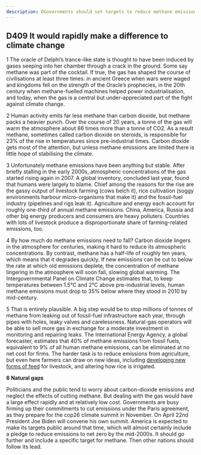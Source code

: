 ```yaml
---
description: DGovernments should set targets to reduce methane emissions
---
```


## D409 It would rapidly make a difference to climate change



1 The oracle of Delphi’s trance-like state is thought to have been induced by gases seeping into her chamber through a crack in the ground. Some say methane was part of the cocktail. If true, the gas has shaped the course of civilisations at least three times: in ancient Greece when wars were waged and kingdoms fell on the strength of the Oracle’s prophecies, in the 20th century when methane-fuelled machines helped power industrialisation, and today, when the gas is a central but under-appreciated part of the fight against climate change.

2 Human activity emits far less methane than carbon dioxide, but methane packs a heavier punch. Over the course of 20 years, a tonne of the gas will warm the atmosphere about 86 times more than a tonne of CO2. As a result methane, sometimes called carbon dioxide on steroids, is responsible for 23% of the rise in temperatures since pre-industrial times. Carbon dioxide gets most of the attention, but unless methane emissions are limited there is little hope of stabilising the climate. 



3 Unfortunately methane emissions have been anything but stable. After briefly stalling in the early 2000s, atmospheric concentrations of the gas started rising again in 2007. A global inventory, concluded last year, found that humans were largely to blame. Chief among the reasons for the rise are the gassy output of livestock farming (cows belch it), rice cultivation (soggy environments harbour micro-organisms that make it) and the fossil-fuel industry (pipelines and rigs leak it). Agriculture and energy each account for roughly one-third of annual methane emissions. China, America, Russia and other big energy producers and consumers are heavy polluters. Countries with lots of livestock produce a disproportionate share of farming-related emissions, too. 



4 By how much do methane emissions need to fall? Carbon dioxide lingers in the atmosphere for centuries, making it hard to reduce its atmospheric concentrations. By contrast, methane has a half-life of roughly ten years, which means that it degrades quickly. If new emissions can be cut to below the rate at which old emissions deplete, the concentration of methane lingering in the atmosphere will soon fall, slowing global warming. The Intergovernmental Panel on Climate Change estimates that, to keep temperatures between 1.5°C and 2°C above pre-industrial levels, human methane emissions must drop to 35% below where they stood in 2010 by mid-century. 



5 That is entirely plausible. A big step would be to stop millions of tonnes of methane from leaking out of fossil-fuel infrastructure each year, through pipes with holes, leaky valves and carelessness. Natural-gas operators will be able to sell more gas in exchange for a moderate investment in monitoring and repairing leaks. The International Energy Agency, a global forecaster, estimates that 40% of methane emissions from fossil fuels, equivalent to 9% of all human methane emissions, can be eliminated at no net cost for firms. The harder task is to reduce emissions from agriculture, but even here farmers can draw on new ideas, including [developing new forms of feed](https://www.economist.com/node/21800019) for livestock, and altering how rice is irrigated. 

**6 Natural gaps**

Politicians and the public tend to worry about carbon-dioxide emissions and neglect the effects of cutting methane. But dealing with the gas would have a large effect rapidly and at relatively low cost. Governments are busy firming up their commitments to cut emissions under the Paris agreement, as they prepare for the cop26 climate summit in November. On April 22nd President Joe Biden will convene his own summit. America is expected to make its targets public around that time, which will almost certainly include a pledge to reduce emissions to net zero by the mid-2000s. It should go further and include a specific target for methane. Then other nations should follow its lead. 